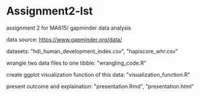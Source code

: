 # Assignment2-lst
assignment 2 for MA615/ gapminder data analysis

data source: https://www.gapminder.org/data/

datasets: "hdi_human_development_index.csv", "hapiscore_whr.csv"

wrangle two data files to one tibble: "wrangling_code.R"

create ggplot visualization function of this data: "visualization_function.R"

present outcome and explaination: "presentation.Rmd", "presentation.html"